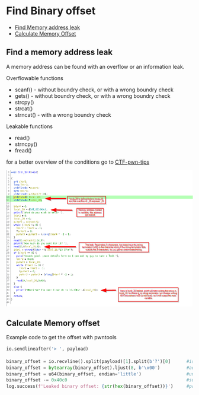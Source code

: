 # Find Binary offset

* [Find Memory address leak](https://github.com/WoodenshoeNL/event-horizon/blob/main/exploit_development/rop_find_binary_offset.md#find-a-memory-address-leak)
* [Calculate Memory Offset](https://github.com/WoodenshoeNL/event-horizon/blob/main/exploit_development/rop_find_binary_offset.md#calculate-memory-offset)

## Find a memory address leak

A memory address can be found with an overflow or an information leak.

Overflowable functions

* scanf() - without boundry check, or with a wrong boundry check
* gets() - without boundry check, or with a wrong boundry check
* strcpy()
* strcat()
* strncat() - with a wrong boundry check

Leakable functions

* read()
* strncpy()
* fread()
  
for a better overview of the conditions go to [CTF-pwn-tips](https://github.com/Naetw/CTF-pwn-tips/blob/master/README.md#overflow)

![Memory Leak example](https://github.com/WoodenshoeNL/event-horizon/blob/main/exploit_development/memory-address-leak-htb-challenge-pwnshop.png?raw=true)

## Calculate Memory offset

Example code to get the offset with pwntools

```python
io.sendlineafter('> ', payload)

binary_offset = io.recvline().split(payload)[1].split(b'?')[0]      #isolate address
binary_offset = bytearray(binary_offset).ljust(8, b'\x00')          #add address to bytearray adjust to right amount of bytes
binary_offset = u64(binary_offset, endian='little')                 #unpack
binary_offset -= 0x40c0                                             #subtract known offset - get from gdb or ghidra
log.success(f'Leaked binary offset: {str(hex(binary_offset))}')     #print offset
```
